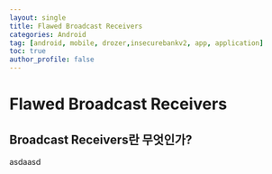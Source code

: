 ```yaml
---
layout: single
title: Flawed Broadcast Receivers
categories: Android
tag: [android, mobile, drozer,insecurebankv2, app, application]
toc: true
author_profile: false
---
```


# Flawed Broadcast Receivers

## Broadcast Receivers란 무엇인가?
asdaasd